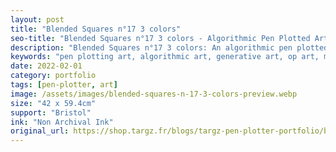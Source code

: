 ```yaml
---
layout: post
title: "Blended Squares n°17 3 colors"
seo-title: "Blended Squares n°17 3 colors - Algorithmic Pen Plotted Art | Targz"
description: "Blended Squares n°17 3 colors: An algorithmic pen plotted artwork featuring geometric patterns. 42 x 59.4cm non archival ink on Bristol paper."
keywords: "pen plotting art, algorithmic art, generative art, op art, mathematical art, geometric patterns, bristol paper, precision plotting"
date: 2022-02-01
category: portfolio
tags: [pen-plotter, art]
image: /assets/images/blended-squares-n-17-3-colors-preview.webp
size: "42 x 59.4cm"
support: "Bristol"
ink: "Non Archival Ink"
original_url: https://shop.targz.fr/blogs/targz-pen-plotter-portfolio/blended-squares-n-17-3-colors
---
```




